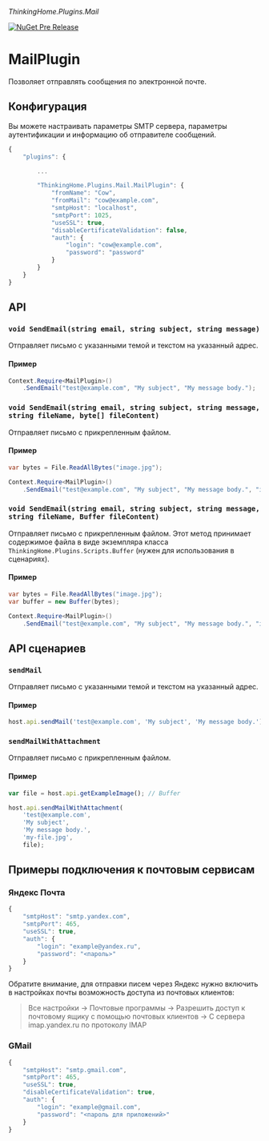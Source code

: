 ﻿*ThinkingHome.Plugins.Mail* 

[![NuGet Pre Release](https://img.shields.io/nuget/vpre/ThinkingHome.Plugins.Mail.svg)]()

# MailPlugin

Позволяет отправлять сообщения по электронной почте.

## Конфигурация

Вы можете настраивать параметры SMTP сервера, параметры аутентификации и информацию об отправителе сообщений.


```js
{
    "plugins": {

        ...

        "ThinkingHome.Plugins.Mail.MailPlugin": {
            "fromName": "Cow",
            "fromMail": "cow@example.com",
            "smtpHost": "localhost",
            "smtpPort": 1025,
            "useSSL": true,
            "disableCertificateValidation": false,
            "auth": {
                "login": "cow@example.com",
                "password": "password"
            }
        }
    }
}
```

## API

### `void SendEmail(string email, string subject, string message)`

Отправляет письмо с указанными темой и текстом на указанный адрес.

#### Пример

```csharp
Context.Require<MailPlugin>()
    .SendEmail("test@example.com", "My subject", "My message body.");

```

### `void SendEmail(string email, string subject, string message, string fileName, byte[] fileContent)`

Отправляет письмо с прикрепленным файлом.

#### Пример

```csharp
var bytes = File.ReadAllBytes("image.jpg");

Context.Require<MailPlugin>()
    .SendEmail("test@example.com", "My subject", "My message body.", "image.jpg", bytes);

```

### `void SendEmail(string email, string subject, string message, string fileName, Buffer fileContent)`

Отправляет письмо с прикрепленным файлом. Этот метод принимает содержимое файла в виде 
экземпляра класса `ThinkingHome.Plugins.Scripts.Buffer` (нужен для использования в сценариях).

#### Пример

```csharp
var bytes = File.ReadAllBytes("image.jpg");
var buffer = new Buffer(bytes);

Context.Require<MailPlugin>()
    .SendEmail("test@example.com", "My subject", "My message body.", "image.jpg", buffer);

```

## API сценариев

### `sendMail`

Отправляет письмо с указанными темой и текстом на указанный адрес.

#### Пример

```js
host.api.sendMail('test@example.com', 'My subject', 'My message body.');

```

### `sendMailWithAttachment`

Отправляет письмо с прикрепленным файлом.

#### Пример

```js
var file = host.api.getExampleImage(); // Buffer

host.api.sendMailWithAttachment(
    'test@example.com',
    'My subject',
    'My message body.',
    'my-file.jpg',
    file);

```

## Примеры подключения к почтовым сервисам

### Яндекс Почта

```js
{
    "smtpHost": "smtp.yandex.com",
    "smtpPort": 465,
    "useSSL": true,
    "auth": {
        "login": "example@yandex.ru",
        "password": "<пароль>"
    }
}
```

Обратите внимание, для отправки писем через Яндекс нужно включить в настройках почты возможность доступа из почтовых клиентов:

> Все настройки → Почтовые программы → Разрешить доступ к почтовому ящику с помощью почтовых клиентов → С сервера imap.yandex.ru по протоколу IMAP

### GMail

```js
{
    "smtpHost": "smtp.gmail.com",
    "smtpPort": 465,
    "useSSL": true,
    "disableCertificateValidation": true,
    "auth": {
        "login": "example@gmail.com",
        "password": "<пароль для приложений>"
    }
}
```

